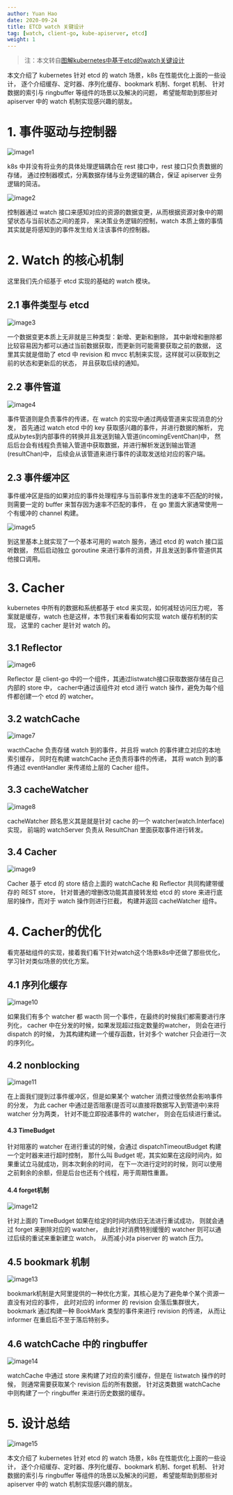 ```yaml
---
author: Yuan Hao
date: 2020-09-24
title: ETCD watch 关键设计
tag: [watch, client-go, kube-apiserver, etcd]
weight: 1
---
```


> 注：本文转自[图解kubernetes中基于etcd的watch关键设计](https://www.kubernetes.org.cn/6889.html)

本文介绍了 kubernetes 针对 etcd 的 watch 场景，k8s 在性能优化上面的一些设计，
逐个介绍缓存、定时器、序列化缓存、bookmark 机制、forget 机制、
针对数据的索引与 ringbuffer 等组件的场景以及解决的问题，
希望能帮助到那些对 apiserver 中的 watch 机制实现感兴趣的朋友。

# 1. 事件驱动与控制器

![image1](/kubernetes/sig-apimachinery/watch/image1.png)

k8s 中并没有将业务的具体处理逻辑耦合在 rest 接口中，rest 接口只负责数据的存储，
通过控制器模式，分离数据存储与业务逻辑的耦合，保证 apiserver 业务逻辑的简洁。


![image2](/kubernetes/sig-apimachinery/watch/image2.png)

控制器通过 watch 接口来感知对应的资源的数据变更，从而根据资源对象中的期望状态与当前状态之间的差异，
来决策业务逻辑的控制，watch 本质上做的事情其实就是将感知到的事件发生给关注该事件的控制器。

# 2. Watch 的核心机制

这里我们先介绍基于 etcd 实现的基础的 watch 模块。

## 2.1 事件类型与 etcd

![image3](/kubernetes/sig-apimachinery/watch/image3.png)

一个数据变更本质上无非就是三种类型：新增、更新和删除，
其中新增和删除都比较容易因为都可以通过当前数据获取，而更新则可能需要获取之前的数据，
这里其实就是借助了 etcd 中 revision 和 mvcc 机制来实现，这样就可以获取到之前的状态和更新后的状态，
并且获取后续的通知。

## 2.2 事件管道

![image4](/kubernetes/sig-apimachinery/watch/image4.png)

事件管道则是负责事件的传递，在 watch 的实现中通过两级管道来实现消息的分发，
首先通过 watch etcd 中的 key 获取感兴趣的事件，并进行数据的解析，
完成从bytes到内部事件的转换并且发送到输入管道(incomingEventChan)中，
然后后台会有线程负责输入管道中获取数据，并进行解析发送到输出管道(resultChan)中，
后续会从该管道来进行事件的读取发送给对应的客户端。

## 2.3 事件缓冲区

事件缓冲区是指的如果对应的事件处理程序与当前事件发生的速率不匹配的时候，
则需要一定的 buffer 来暂存因为速率不匹配的事件，
在 go 里面大家通常使用一个有缓冲的 channel 构建。

![image5](/kubernetes/sig-apimachinery/watch/image5.png)

到这里基本上就实现了一个基本可用的 watch 服务，通过 etcd 的 watch 接口监听数据，
然后启动独立 goroutine 来进行事件的消费，并且发送到事件管道供其他接口调用。

# 3. Cacher

kubernetes 中所有的数据和系统都基于 etcd 来实现，如何减轻访问压力呢，
答案就是缓存，watch 也是这样，本节我们来看看如何实现 watch 缓存机制的实现，
这里的 cacher 是针对 watch 的。

## 3.1 Reflector

![image6](/kubernetes/sig-apimachinery/watch/image6.png)

Reflector 是 client-go 中的一个组件，其通过listwatch接口获取数据存储在自己内部的 store 中，
cacher中通过该组件对 etcd 进行 watch 操作，避免为每个组件都创建一个 etcd 的 watcher。

## 3.2 watchCache

![image7](/kubernetes/sig-apimachinery/watch/image7.png)

wacthCache 负责存储 watch 到的事件，并且将 watch 的事件建立对应的本地索引缓存，
同时在构建 watchCache 还负责将事件的传递，
其将 watch 到的事件通过 eventHandler 来传递给上层的 Cacher 组件。

## 3.3 cacheWatcher

![image8](/kubernetes/sig-apimachinery/watch/image8.png)

cacheWatcher 顾名思义其是就是针对 cache 的一个 watcher(watch.Interface)实现，
前端的 watchServer 负责从 ResultChan 里面获取事件进行转发。

## 3.4 Cacher

![image9](/kubernetes/sig-apimachinery/watch/image9.png)

Cacher 基于 etcd 的 store 结合上面的 watchCache 和 Reflector 共同构建带缓存的 REST store，
针对普通的增删改功能其直接转发给 etcd 的 store 来进行底层的操作，而对于 watch 操作则进行拦截，
构建并返回 cacheWatcher 组件。

# 4. Cacher的优化

看完基础组件的实现，接着我们看下针对watch这个场景k8s中还做了那些优化，学习针对类似场景的优化方案。

## 4.1 序列化缓存

![image10](/kubernetes/sig-apimachinery/watch/image10.png)

如果我们有多个 watcher 都 wacth 同一个事件，在最终的时候我们都需要进行序列化，
cacher 中在分发的时候，如果发现超过指定数量的watcher， 则会在进行 dispatch 的时候，
为其构建构建一个缓存函数，针对多个 watcher 只会进行一次的序列化。

## 4.2 nonblocking

![image11](/kubernetes/sig-apimachinery/watch/image11.png)

在上面我们提到过事件缓冲区，但是如果某个 watcher 消费过慢依然会影响事件的分发，
为此 cacher 中通过是否阻塞(是否可以直接将数据写入到管道中)来将 watcher 分为两类，
针对不能立即投递事件的 watcher， 则会在后续进行重试。

#### 4.3 TimeBudget

针对阻塞的 watcher 在进行重试的时候，会通过 dispatchTimeoutBudget 构建一个定时器来进行超时控制，
那什么叫 Budget 呢，其实如果在这段时间内，如果重试立马就成功，则本次剩余的时间，
在下一次进行定时的时候，则可以使用之前剩余的余额，但是后台也还有个线程，用于周期性重置。

#### 4.4 forget机制

![image12](/kubernetes/sig-apimachinery/watch/image12.png)

针对上面的 TimeBudget 如果在给定的时间内依旧无法进行重试成功，
则就会通过 forget 来删除对应的 watcher， 
由此针对消费特别缓慢的 watcher 则可以通过后续的重试来重新建立 watch，
从而减小对a piserver 的 watch 压力。

## 4.5 bookmark 机制

![image13](/kubernetes/sig-apimachinery/watch/image13.png)

bookmark机制是大阿里提供的一种优化方案，其核心是为了避免单个某个资源一直没有对应的事件，
此时对应的 informer 的 revision 会落后集群很大，
bookmark 通过构建一种 BookMark 类型的事件来进行 revision 的传递，
从而让 informer 在重启后不至于落后特别多。

## 4.6 watchCache 中的 ringbuffer

![image14](/kubernetes/sig-apimachinery/watch/image14.png)

watchCache 中通过 store 来构建了对应的索引缓存，但是在 listwatch 操作的时候，
则通常需要获取某个 revision 后的所有数据，
针对这类数据 watchCache 中则构建了一个 ringbuffer 来进行历史数据的缓存。

# 5. 设计总结

![image15](/kubernetes/sig-apimachinery/watch/image15.png)

本文介绍了 kubernetes 针对 etcd 的 watch 场景，k8s 在性能优化上面的一些设计，
逐个介绍缓存、定时器、序列化缓存、bookmark 机制、forget 机制、
针对数据的索引与 ringbuffer 等组件的场景以及解决的问题，
希望能帮助到那些对 apiserver 中的 watch 机制实现感兴趣的朋友。